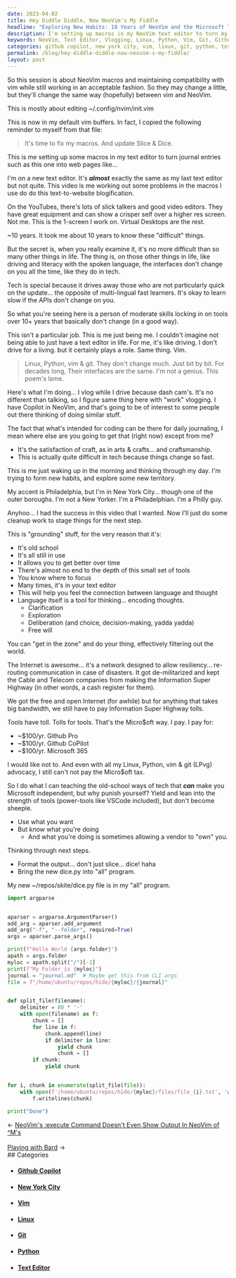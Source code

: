 ```yaml
---
date: 2023-04-02
title: Hey Diddle Diddle, Now NeoVim's My Fiddle
headline: "Exploring New Habits: 10 Years of NeoVim and the Microsoft Tax"
description: I'm setting up macros in my NeoVim text editor to turn my journal entries into web pages. After 10 years of using this text editor, I'm vlogging the process and exploring new habits. As an advocate for Linux, Python, vim, and git, I still have to pay a Microsoft tax for tools like Github Pro, Github CoPilot, and Microsoft 365. I'm currently formatting the output of a new dice.py file.
keywords: NeoVim, Text Editor, Vlogging, Linux, Python, Vim, Git, Github Pro, Github CoPilot, Microsoft 365, Philadelphia, New York City, Internet, Microsoft Independent, Old-School, Tech, Dice.py, Program
categories: github copilot, new york city, vim, linux, git, python, text editor
permalink: /blog/hey-diddle-diddle-now-neovim-s-my-fiddle/
layout: post
---
```




So this session is about NeoVim macros and maintaining compatibility with vim
while still working in an acceptable fashion. So they may change a little, but
they'll change the same way (hopefully) between vim and NeoVim.

This is mostly about editing ~/.config/nvim/init.vim

This is now in my default vim buffers. In fact, I copied the following reminder
to myself from that file:

> It's time to fix my macros. And update Slice & Dice.

This is me setting up some macros in my text editor to turn journal entries
such as this one into web pages like...

I'm on a new text editor. It's ***almost*** exactly the same as my last text
editor but not quite. This video is me working out some problems in the macros
I use do do this text-to-website blogification.

On the YouTubes, there's lots of slick talkers and good video editors. They
have great equipment and can show a crisper self over a higher res screen. Not
me. This is the 1-screen I work on. Virtual Desktops are the rest.

~10 years. It took me about 10 years to know these "difficult" things.

But the secret is, when you really examine it, it's no more difficult than so
many other things in life. The thing is, on those other things in life, like
driving and literacy with the spoken language, the interfaces don't change on
you all the time, like they do in tech.

Tech is special because it drives away those who are not particularly quick on
the update... the opposite of multi-lingual fast learners. It's okay to learn
slow if the APIs don't change on you.

So what you're seeing here is a person of moderate skills locking in on tools
over 10+ years that basically don't change (in a good way).

This isn't a particular job. This is me just being me. I couldn't imagine not
being able to just have a text editor in life. For me, it's like driving. I
don't drive for a living. but it certainly plays a role. Same thing. Vim.

> Linux, Python, vim & git.
> They don't change much.
> Just bit by bit.
> For decades long,
> Their interfaces are the same.
> I'm not a genius.
> This poem's lame.

Here's what I'm doing... I vlog while I drive because dash cam's. It's no
different than talking, so I figure same thing here with "work" vlogging. I
have Copilot in NeoVim, and that's going to be of interest to some people out
there thinking of doing similar stuff.

The fact that what's intended for coding can be there for daily journaling, I
mean where else are you going to get that (right now) except from me?

- It's the satisfaction of craft, as in arts & crafts... and craftsmanship.
- This is actually quite difficult in tech because things change so fast.

This is me just waking up in the morning and thinking through my day. I'm
trying to form new habits, and explore some new territory.

My accent is Philadelphia, but I'm in New York City... though one of the outer
boroughs. I'm not a New Yorker. I'm a Philadelphian. I'm a Philly guy.

Anyhoo... I had the success in this video that I wanted. Now I'll just do some
cleanup work to stage things for the next step.

This is "grounding" stuff, for the very reason that it's:

- It's old school
- It's all still in use
- It allows you to get better over time
- There's almost no end to the depth of this small set of tools
- You know where to focus
- Many times, it's in your text editor
- This will help you feel the connection between language and thought
- Language itself is a tool for thinking... encoding thoughts.
  - Clarification
  - Exploration
  - Deliberation (and choice, decision-making, yadda yadda)
  - Free will

You can "get in the zone" and do your thing, effectively filtering out the
world.

The Internet is awesome... it's a network designed to allow resiliency...
re-routing communication in case of disasters. It got de-militarized and kept
the Cable and Telecom companies from making the Information Super Highway (in
other words, a cash register for them).

We got the free and open Internet (for awhile) but for anything that takes big
bandwidth, we still have to pay Information Super Highway tolls.

Tools have toll. Tolls for tools. That's the Micro$oft way. I pay. I pay for:

- ~$100/yr. Github Pro
- ~$100/yr. Github CoPilot
- ~$100/yr. Microsoft 365

I would like not to. And even with all my Linux, Python, vim & git (LPvg)
advocacy, I still can't not pay the Micro$oft tax.

So I do what I can teaching the old-school ways of tech that ***can*** make you
Microsoft independent, but why punish yourself? Yield and lean into the
strength of tools (power-tools like VSCode included), but don't become sheeple.

- Use what you want
- But know what you're doing
  - And what you're doing is sometimes allowing a vendor to "own" you.

Thinking through next steps.

- Format the output... don't just slice... dice! haha
- Bring the new dice.py into "all" program.

My new ~/repos/skite/dice.py file is in my "all" program.

```python
import argparse


aparser = argparse.ArgumentParser()
add_arg = aparser.add_argument
add_arg("-f", "--folder", required=True)
args = aparser.parse_args()

print(f"Hello World {args.folder}")
apath = args.folder
myloc = apath.split("/")[-1]
print(f"My Folder is {myloc}")
journal = "journal.md"  # Maybe get this from CLI args
file = f"/home/ubuntu/repos/hide/{myloc}/{journal}"


def split_file(filename):
    delimiter = 80 * '-'
    with open(filename) as f:
        chunk = []
        for line in f:
            chunk.append(line)
            if delimiter in line:
                yield chunk
                chunk = []
        if chunk:
            yield chunk


for i, chunk in enumerate(split_file(file)):
    with open(f'/home/ubuntu/repos/hide/{myloc}/files/file_{i}.txt', 'w') as f:
        f.writelines(chunk)

print("Done")
```


<div class="arrow-links"><div class="post-nav-prev"><span class="arrow">&larr;&nbsp;</span><a href="/blog/neovim-s-execute-command-doesn-t-even-show-output-in-neovim-of-m-s/">NeoVim's :execute Command Doesn't Even Show Output In NeoVim of ^M's</a></div> &nbsp; <div class="post-nav-next"><a href="/blog/playing-with-bard/">Playing with Bard</a><span class="arrow">&nbsp;&rarr;</span></div></div>
## Categories

<ul>
<li><h4><a href='/github-copilot/'>Github Copilot</a></h4></li>
<li><h4><a href='/new-york-city/'>New York City</a></h4></li>
<li><h4><a href='/vim/'>Vim</a></h4></li>
<li><h4><a href='/linux/'>Linux</a></h4></li>
<li><h4><a href='/git/'>Git</a></h4></li>
<li><h4><a href='/python/'>Python</a></h4></li>
<li><h4><a href='/text-editor/'>Text Editor</a></h4></li></ul>
